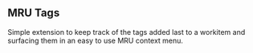 ## MRU Tags ##

Simple extension to keep track of the tags added last to a workitem and surfacing them in an easy to use MRU context menu. 